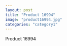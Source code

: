 ```yaml
---
layout: post
title: "Product 16994"
image: "product16994.jpg"
categories: "category1"
---
```

Product 16994
